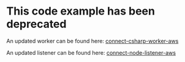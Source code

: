 # This code example has been deprecated

An updated worker can be found here: [connect-csharp-worker-aws](https://github.com/docusign/connect-csharp-worker-aws)

An updated listener can be found here: [connect-node-listener-aws](https://github.com/docusign/connect-node-listener-aws)
